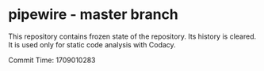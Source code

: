 # pipewire - master branch

This repository contains frozen state of the repository.
Its history is cleared. It is used only for static code
analysis with Codacy.

Commit Time: 1709010283